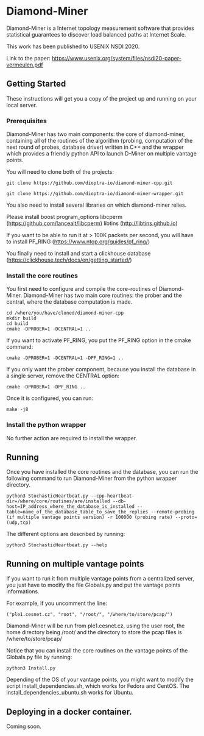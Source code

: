 # Diamond-Miner

Diamond-Miner is a Internet topology measurement software that provides statistical guarantees to discover load balanced paths at Internet Scale.

This work has been published to USENIX NSDI 2020.

Link to the paper: https://www.usenix.org/system/files/nsdi20-paper-vermeulen.pdf

## Getting Started

These instructions will get you a copy of the project up and running on your local server.

### Prerequisites

Diamond-Miner has two main components: the core of diamond-miner, containing all of the routines of the algorithm (probing, computation of the next round of probes, database driver) written in C++
and the wrapper which provides a friendly python API to launch D-Miner on multiple vantage points.

You will need to clone both of the projects:
```
git clone https://github.com/dioptra-io/diamond-miner-cpp.git
```

```
git clone https://github.com/dioptra-io/diamond-miner-wrapper.git
```

You also need to install several libraries on which diamond-miner relies.

Please install boost program_options
libcperm (https://github.com/lancealt/libcperm)
libtins (http://libtins.github.io)

If you want to be able to run it at > 100K packets per second, you will have to install PF_RING (https://www.ntop.org/guides/pf_ring/)

You finally need to install and start a clickhouse database (https://clickhouse.tech/docs/en/getting_started/)

### Install the core routines
You first need to configure and compile the core-routines of Diamond-Miner.
Diamond-Miner has two main core routines: the prober and the central, where the database computation is made.
```
cd /where/you/have/cloned/diamond-miner-cpp
mkdir build
cd build
cmake -DPROBER=1 -DCENTRAL=1 ..
```

If you want to activate PF_RING, you put the PF_RING option in the cmake command:
```
cmake -DPROBER=1 -DCENTRAL=1 -DPF_RING=1 ..
```

If you only want the prober component, because you install the database in a single server, remove the CENTRAL option:
```
cmake -DPROBER=1 -DPF_RING ..
```

Once it is configured, you can run:
```
make -j8
```

### Install the python wrapper
No further action are required to install the wrapper.

## Running
Once you have installed the core routines and the database, you can run the following command to run
Diamond-Miner from the python wrapper directory.

```
python3 StochasticHeartbeat.py --cpp-heartbeat-dir=/where/core/routines/are/installed --db-host=IP_address_where_the_database_is_installed --table=name_of_the_database_table_to_save_the_replies --remote-probing (if multiple vantage points version) -r 100000 (probing rate) --proto=(udp,tcp)
```

The different options are described by running:
```
python3 StochasticHeartbeat.py --help
```

## Running on multiple vantage points
If you want to run it from multiple vantage points from a centralized server,
you just have to modify the file Globals.py and put the vantage points informations.

For example, if you uncomment the line:
```
("ple1.cesnet.cz", "root", "/root/", "/where/to/store/pcap/")
```

Diamond-Miner will be run from ple1.cesnet.cz, using the user root, the home directory being /root/ and the directory to store the pcap files is /where/to/store/pcap/

Notice that you can install the core routines on the vantage points of the Globals.py file by running:
```
python3 Install.py
```
Depending of the OS of your vantage points, you might want to modify the script install_dependencies.sh, which works for Fedora and CentOS.
The install_dependencies_ubuntu.sh works for Ubuntu.

## Deploying in a docker container.
Coming soon.
<!-- You can also deploy Diamond-Miner in a docker container. -->

<!-- Be sure that the database is running. -->
<!-- In the python wrapper installation directory, run: -->
<!-- ``` -->
<!-- docker build -t "d-miner" . -->
<!-- ``` -->
<!-- Then you can just run it: -->
<!-- ``` -->

<!-- ``` -->

<!-- To run it: -->
<!-- ``` -->
<!-- docker run -d name/of/your/docker/image -->
<!-- ``` -->

<!--- ## Contributing

Please read [CONTRIBUTING.md](https://gist.github.com/PurpleBooth/b24679402957c63ec426) for details on our code of conduct, and the process for submitting pull requests to us.

## Versioning

We use [SemVer](http://semver.org/) for versioning. For the versions available, see the [tags on this repository](https://github.com/your/project/tags). 

## Authors

* **Billie Thompson** - *Initial work* - [PurpleBooth](https://github.com/PurpleBooth)

See also the list of [contributors](https://github.com/your/project/contributors) who participated in this project.

## License

This project is licensed under the MIT License - see the [LICENSE.md](LICENSE.md) file for details

## Acknowledgments

* Hat tip to anyone who's code was used
* Inspiration
* etc
-->
